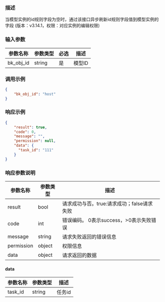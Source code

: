 ### 描述

当模型实例的id规则字段为空时，通过该接口异步刷新id规则字段值到模型实例的字段 (版本：v3.14.1，权限：对应实例的编辑权限)

### 输入参数

| 参数名称      | 参数类型   | 必选 | 描述                                                  |
|-----------|--------|----|-----------------------------------------------------|
| bk_obj_id      | string | 是  | 模型ID         |

### 调用示例

```json
{
    "bk_obj_id": "host"
}
```

### 响应示例

```json
{
    "result": true,
    "code": 0,
    "message": "",
    "permission": null,
    "data": {
      "task_id": "111"
    }
}
```

### 响应参数说明

| 参数名称       | 参数类型   | 描述                         |
|------------|--------|----------------------------|
| result     | bool   | 请求成功与否。true:请求成功；false请求失败 |
| code       | int    | 错误编码。 0表示success，>0表示失败错误  |
| message    | string | 请求失败返回的错误信息                |
| permission | object | 权限信息                       |
| data       | object | 请求返回的数据                    |

#### data

| 参数名称       | 参数类型   | 描述   |
|------------|--------|------|
| task_id     | string | 任务id |
